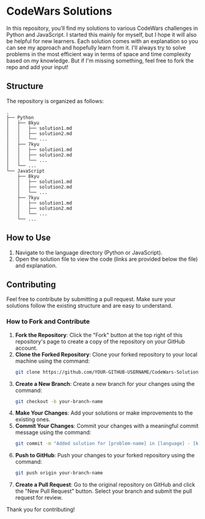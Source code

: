 # CodeWars Solutions

In this repository, you’ll find my solutions to various CodeWars challenges in Python and JavaScript. I started this mainly for myself, but I hope it will also be helpful for new learners. Each solution comes with an explanation so you can see my approach and hopefully learn from it. I'll always try to solve problems in the most efficient way in terms of space and time complexity based on my knowledge. But if I'm missing something, feel free to fork the repo and add your input!

## Structure

The repository is organized as follows:

```
.
├── Python
│   ├── 8kyu
│   │   ├── solution1.md
│   │   ├── solution2.md
│   │   └── ...
│   ├── 7kyu
│   │   ├── solution1.md
│   │   ├── solution2.md
│   │   └── ...
│   └── ...
└── JavaScript
    ├── 8kyu
    │   ├── solution1.md
    │   ├── solution2.md
    │   └── ...
    ├── 7kyu
    │   ├── solution1.md
    │   ├── solution2.md
    │   └── ...
    └── ...
```

## How to Use

1. Navigate to the language directory (Python or JavaScript).
2. Open the solution file to view the code (links are provided below the file) and explanation.

## Contributing

Feel free to contribute by submitting a pull request. Make sure your solutions follow the existing structure and are easy to understand.

### How to Fork and Contribute

1. **Fork the Repository**: Click the "Fork" button at the top right of this repository's page to create a copy of the repository on your GitHub account.
2. **Clone the Forked Repository**: Clone your forked repository to your local machine using the command:
   ```bash
   git clone https://github.com/YOUR-GITHUB-USERNAME/CodeWars-Solutions.git
   ```
3. **Create a New Branch**: Create a new branch for your changes using the command:
   ```bash
   git checkout -b your-branch-name
   ```
4. **Make Your Changes**: Add your solutions or make improvements to the existing ones.
5. **Commit Your Changes**: Commit your changes with a meaningful commit message using the command:
   ```bash
   git commit -m "Added solution for [problem-name] in [language] - [kyu]"
   ```
6. **Push to GitHub**: Push your changes to your forked repository using the command:
   ```bash
   git push origin your-branch-name
   ```
7. **Create a Pull Request**: Go to the original repository on GitHub and click the "New Pull Request" button. Select your branch and submit the pull request for review.

Thank you for contributing!

